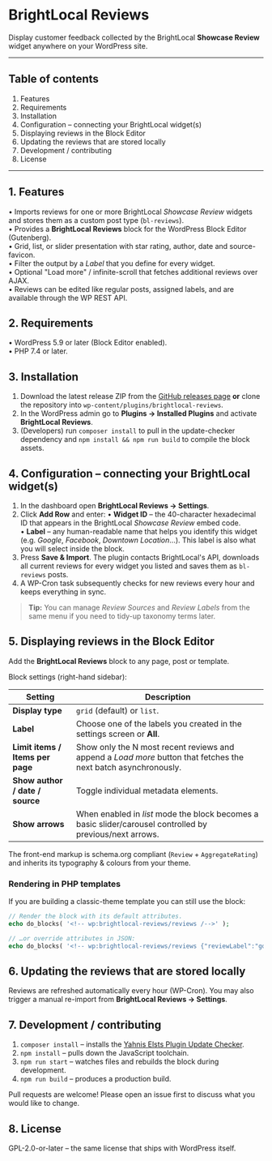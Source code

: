 # BrightLocal Reviews

Display customer feedback collected by the BrightLocal **Showcase Review** widget anywhere on your WordPress site.

---

## Table of contents
1.  Features
2.  Requirements
3.  Installation
4.  Configuration – connecting your BrightLocal widget(s)
5.  Displaying reviews in the Block Editor
6.  Updating the reviews that are stored locally
7.  Development / contributing
8.  License

---

## 1.  Features
• Imports reviews for one or more BrightLocal *Showcase Review* widgets and stores them as a custom post type (`bl-reviews`).  
• Provides a **BrightLocal Reviews** block for the WordPress Block Editor (Gutenberg).  
• Grid, list, or slider presentation with star rating, author, date and source-favicon.  
• Filter the output by a *Label* that you define for every widget.  
• Optional "Load more" / infinite-scroll that fetches additional reviews over AJAX.  
• Reviews can be edited like regular posts, assigned labels, and are available through the WP REST API.

## 2.  Requirements
• WordPress 5.9 or later (Block Editor enabled).  
• PHP 7.4 or later.

## 3.  Installation
1.  Download the latest release ZIP from the [GitHub releases page](https://github.com/markfenske84/brightlocal-reviews/releases) **or** clone the repository into `wp-content/plugins/brightlocal-reviews`.
2.  In the WordPress admin go to **Plugins → Installed Plugins** and activate **BrightLocal Reviews**.
3.  (Developers) run `composer install` to pull in the update-checker dependency and `npm install && npm run build` to compile the block assets.

## 4.  Configuration – connecting your BrightLocal widget(s)
1.  In the dashboard open **BrightLocal Reviews → Settings**.
2.  Click **Add Row** and enter:
    • **Widget ID** – the 40-character hexadecimal ID that appears in the BrightLocal *Showcase Review* embed code.  
    • **Label** – any human-readable name that helps you identify this widget (e.g. *Google*, *Facebook*, *Downtown Location*…).  This label is also what you will select inside the block.
3.  Press **Save & Import**.  The plugin contacts BrightLocal's API, downloads all current reviews for every widget you listed and saves them as `bl-reviews` posts.
4.  A WP-Cron task subsequently checks for new reviews every hour and keeps everything in sync.

> **Tip:** You can manage *Review Sources* and *Review Labels* from the same menu if you need to tidy-up taxonomy terms later.

## 5.  Displaying reviews in the Block Editor
Add the **BrightLocal Reviews** block to any page, post or template.

Block settings (right-hand sidebar):

| Setting | Description |
|---------|-------------|
| **Display type** | `grid` (default) or `list`. |
| **Label** | Choose one of the labels you created in the settings screen or **All**. |
| **Limit items / Items per page** | Show only the N most recent reviews and append a *Load more* button that fetches the next batch asynchronously. |
| **Show author / date / source** | Toggle individual metadata elements. |
| **Show arrows** | When enabled in *list* mode the block becomes a basic slider/carousel controlled by previous/next arrows. |

The front-end markup is schema.org compliant (`Review` + `AggregateRating`) and inherits its typography & colours from your theme.

### Rendering in PHP templates
If you are building a classic-theme template you can still use the block:

```php
// Render the block with its default attributes.
echo do_blocks( '<!-- wp:brightlocal-reviews/reviews /-->' );

// …or override attributes in JSON:
echo do_blocks( '<!-- wp:brightlocal-reviews/reviews {"reviewLabel":"google","limitItems":true,"itemsPerPage":5} /-->' );
```

## 6.  Updating the reviews that are stored locally
Reviews are refreshed automatically every hour (WP-Cron). You may also trigger a manual re-import from **BrightLocal Reviews → Settings**.

## 7.  Development / contributing
1.  `composer install` – installs the [Yahnis Elsts Plugin Update Checker](https://github.com/YahnisElsts/plugin-update-checker).  
2.  `npm install` – pulls down the JavaScript toolchain.  
3.  `npm run start` – watches files and rebuilds the block during development.  
4.  `npm run build` – produces a production build.

Pull requests are welcome! Please open an issue first to discuss what you would like to change.

## 8.  License
GPL-2.0-or-later – the same license that ships with WordPress itself. 